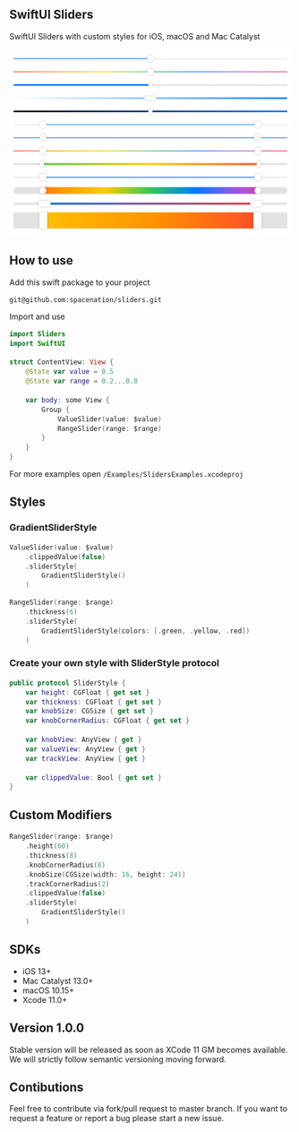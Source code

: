 ## SwiftUI Sliders

SwiftUI Sliders with custom styles for iOS, macOS and Mac Catalyst

<center>
<img src="Resources/sliders.png"/>
</center>

## How to use

Add this swift package to  your project
```
git@github.com:spacenation/sliders.git
```

Import and use

```swift
import Sliders
import SwiftUI

struct ContentView: View {
    @State var value = 0.5
    @State var range = 0.2...0.8
    
    var body: some View {
        Group {
            ValueSlider(value: $value)
            RangeSlider(range: $range)
        }
    }
}
```
For more examples open `/Examples/SlidersExamples.xcodeproj`


## Styles
### GradientSliderStyle
```swift
ValueSlider(value: $value)
    .clippedValue(false)
    .sliderStyle(
        GradientSliderStyle()
    )
```
```swift
RangeSlider(range: $range)
    .thickness(6)
    .sliderStyle(
        GradientSliderStyle(colors: [.green, .yellow, .red])
    )
```

### Create your own style with SliderStyle protocol
```swift
public protocol SliderStyle {
    var height: CGFloat { get set }
    var thickness: CGFloat { get set }
    var knobSize: CGSize { get set }
    var knobCornerRadius: CGFloat { get set }
    
    var knobView: AnyView { get }
    var valueView: AnyView { get }
    var trackView: AnyView { get }
    
    var clippedValue: Bool { get set }
}
```

## Custom Modifiers
```swift
RangeSlider(range: $range)
    .height(60)
    .thickness(8)
    .knobCornerRadius(8)
    .knobSize(CGSize(width: 16, height: 24))
    .trackCornerRadius(2)
    .clippedValue(false)
    .sliderStyle(
        GradientSliderStyle()
    )
```

## SDKs
- iOS 13+
- Mac Catalyst 13.0+
- macOS 10.15+
- Xcode 11.0+

## Version 1.0.0
Stable version will be released as soon as XCode 11 GM becomes available. We will strictly follow semantic versioning moving forward.

## Contibutions
Feel free to contribute via fork/pull request to master branch. If you want to request a feature or report a bug please start a new issue.
